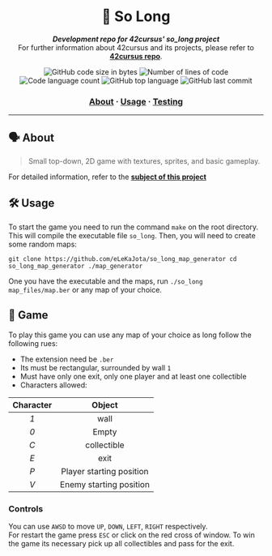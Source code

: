 <h1 align="center">
	👾 So Long
</h1>

<p align="center">
	<b><i>Development repo for 42cursus' so_long project</i></b><br>
	For further information about 42cursus and its projects, please refer to <a href="https://github.com/iker-gonzalez/42_cursus"><b>42cursus repo</b></a>.
</p>

<p align="center">
	<img alt="GitHub code size in bytes" src="https://img.shields.io/github/languages/code-size/iker-gonzalez/so_long?color=blueviolet" />
	<img alt="Number of lines of code" src="https://img.shields.io/tokei/lines/github/iker-gonzalez/so_long?color=blueviolet" />
	<img alt="Code language count" src="https://img.shields.io/github/languages/count/iker-gonzalez/so_long?color=blue" />
	<img alt="GitHub top language" src="https://img.shields.io/github/languages/top/iker-gonzalez/so_long?color=blue" />
	<img alt="GitHub last commit" src="https://img.shields.io/github/last-commit/iker-gonzalez/so_long?color=brightgreen" />
</p>

<h3 align="center">
	<a href="#%EF%B8%8F-about">About</a>
	<span> · </span>
	<a href="#%EF%B8%8F-usage">Usage</a>
  <span> · </span>
	<a href="#%EF%B8%8F-game">Testing</a>
</h3>

---

## 🗣️ About

> Small top-down, 2D game with textures, sprites, and basic gameplay.

For detailed information, refer to the [**subject of this project**](https://github.com/iker-gonzalez/42_cursus/blob/main/_PDFs/en.subject_so_long.pdf)


 ## 🛠️ Usage
To start the game you need to run the command `make` on the root directory.
This will compile the executable file `so_long`.
Then, you will need to create some random maps:

`
git clone https://github.com/eLeKaJota/so_long_map_generator
cd so_long_map_generator
./map_generator
`

One you have the executable and the maps, run `./so_long map_files/map.ber` or any map of your choice.


## 👾 Game
To play this game you can use any map of your choice as long follow the following rues:

* The extension need be `.ber`
* Its must be rectangular, surrounded by wall `1`
* Must have only one exit, only one player and at least one collectible
* Characters allowed:

|  Character  |          Object          |
|:-----------:|:------------------------:|
|     *1*     | wall                     |
|     *0*     | Empty                    |
|     *C*     | collectible              |
|     *E*     | exit                     |
|     *P*     | Player starting position |
|     *V*     | Enemy starting position  |


### Controls
You can use `AWSD` to move `UP`, `DOWN`, `LEFT`, `RIGHT` respectively.  
For restart the game press `ESC` or click on the red cross of window.
To win the game its necessary pick up all collectibles and pass for the exit.

